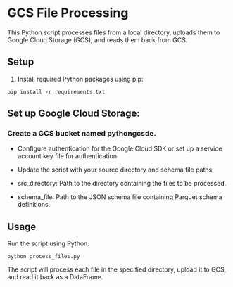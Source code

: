 # GCS File Processing

This Python script processes files from a local directory, uploads them to Google Cloud Storage (GCS), and reads them back from GCS.

## Setup

1. Install required Python packages using pip:
``` shell
pip install -r requirements.txt

```
## Set up Google Cloud Storage:

### Create a GCS bucket named pythongcsde.
* Configure authentication for the Google Cloud SDK or set up a service account key file for authentication.
* Update the script with your source directory and schema file paths:

* src_directory: Path to the directory containing the files to be processed.
* schema_file: Path to the JSON schema file containing Parquet schema definitions.
## Usage
Run the script using Python:
``` shell
python process_files.py
```
The script will process each file in the specified directory, upload it to GCS, and read it back as a DataFrame.
